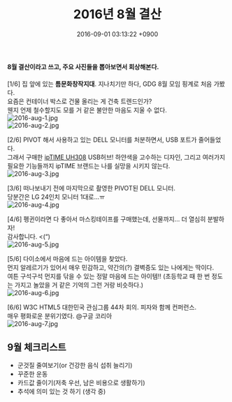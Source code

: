 ﻿---
layout: post
title: 2016년 8월 결산
date: 2016-09-01 03:13:22 +0900
description: 2016년 8월 결산 # Add post description (optional)
img: report/2016-aug-2.jpg # Add image post (optional)
fig-caption: # Add figcaption (optional)
tags: [2016년, 결산, 목표]
---
#### 8월 결산이라고 쓰고, 주요 사진들을 뽑아보면서 회상해본다.

[1/6] 집 앞에 있는  **틈문화창작지대**. 지나치기만 하다, GDG 8월 모임 핑계로 처음 가봤다.  
요즘은 컨테이너 박스로 건물 올리는 게 건축 트렌드인가?  
웬지 언제 철수할지도 모를 거 같은 불안한 마음도 지울 수 없다.<br/>
![2016-aug-1.jpg](/img/in-post/2016-aug-1.jpg)<br/>
![2016-aug-2.jpg](/img/in-post/2016-aug-2.jpg)

[2/6] PIVOT 해서 사용하고 있는 DELL 모니터를 처분하면서, USB 포트가 줄어들었다.  
그래서 구매한  [ipTIME UH308](https://m.search.daum.net/search?w=tot&nil_mtopsearch=reckwd&DA=BJE&q=ipTIME%20UH308) USB허브! 하얀색을 고수하는 디자인, 그리고 여러가지 필요한 기능들까지 ipTIME 브랜드는 나를 실망을 시키지 않는다.<br/>
![2016-aug-3.jpg](/img/in-post/2016-aug-3.jpg)

[3/6] 떠나보내기 전에 마지막으로 촬영한 PIVOT된 DELL 모니터.  
당분간은 LG 24인치 모니터 1대로…ㅠ<br/>
![2016-aug-4.jpg](/img/in-post/2016-aug-4.jpg)

[4/6] 펭귄이라면 다 좋아서 마스킹테이프를 구매했는데, 선물까지… 더 열심히 분발하자!  
감사합니다. <(“)<br/>
![2016-aug-5.jpg](/img/in-post/2016-aug-5.jpg)

[5/6] 다이소에서 마음에 드는 아이템을 찾았다.  
먼지 알레르기가 있어서 매우 민감하고, 약간의(?) 결벽증도 있는 나에게는 딱이다.  
여튼 구석구석 먼지를 닦을 수 있는 정말 마음에 드는 아이템!! (초등학교 때 한 번 정도는 가지고 놀았을 거 같은 기억의 그런 거랑 비슷하다.)<br/>
![2016-aug-6.jpg](/img/in-post/2016-aug-6.jpg)

[6/6] W3C HTML5 대한민국 관심그룹 44차 회의. 피자와 함께 컨퍼런스.  
매우 평화로운 분위기였다. @구글 코리아<br/>
![2016-aug-7.jpg](/img/in-post/2016-aug-1.jpg)

## 9월 체크리스트

-   군것질 줄여보기(or 건강한 음식 섭취 늘리기)
-   꾸준한 운동
-   카드값 줄이기(저축 우선, 남은 비용으로 생활하기)
-   추석에 의미 있는 것 하기 (생각 중)